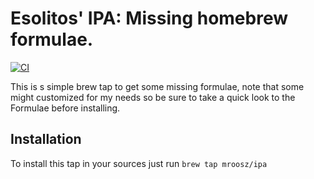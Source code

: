 # Esolitos' IPA: Missing homebrew formulae.

[![CI](https://github.com/esolitos/homebrew-ipa/actions/workflows/ci.yml/badge.svg)](https://github.com/esolitos/homebrew-ipa/actions/workflows/ci.yml)

This is s simple brew tap to get some missing formulae, note that some might customized for my needs so be sure to take a quick look to the Formulae before installing.

## Installation

To install this tap in your sources just run `brew tap mroosz/ipa`
